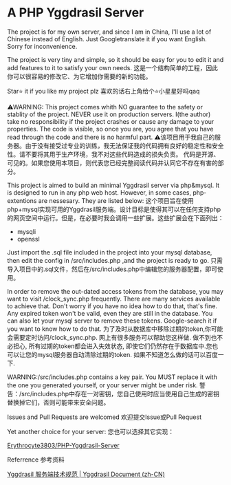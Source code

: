 # A PHP Yggdrasil Server

The project is for my own server, and since I am in China, I'll use a lot of Chinese instead of English. Just Googletranslate it if you want English. Sorry for inconvenience.

The project is very tiny and simple, so it should be easy for you to edit it and add features to it to satisfy your own needs.
这是一个结构简单的工程，因此你可以很容易的修改它、为它增加你需要的新的功能。

Star⭐ it if you like my project plz
喜欢的话右上角给个⭐小星星好吗qaq

⚠WARNING: This project comes whith NO guarantee to the safety or stablity of the project. NEVER use it on production servers. I(the author) take no responsibility if the project crashes or cause any damage to your properties. The code is visible, so once you are, you agree that you have read through the code and there is no harmful part.
⚠该项目用于我自己的服务器。由于没有接受过专业的训练，我无法保证我的代码拥有良好的稳定性和安全性。请不要将其用于生产环境，我不对这些代码造成的损失负责。
代码是开源、可见的。如果您使用本项目，则代表您已经完整阅读代码并认同它不存在有害的部分。

This project is aimed to build an minimal Yggdrasil server via php&mysql. It is designed to run in any php web host.
However, in some cases, php-extentions are nessesary. They are listed below:
这个项目旨在使用php+mysql实现可用的Yggdrasil服务端。设计目标是使得其可以在任何支持php的网页空间中运行。但是，在必要时我会调用一些扩展。这些扩展会在下面列出：

- mysqli
- openssl

Just import the .sql file included in the project into your mysql database, then edit the config in /src/includes.php ,and the project is ready to go.
只需导入项目中的.sql文件，然后在/src/includes.php中编辑您的服务器配置，即可使用。

In order to remove the out-dated access tokens from the database, you may want to visit /clock_sync.php frequently. There are many services available to achieve that. Don't worry if you have no idea how to do that, that's fine. Any expired token won't be valid, even they are still in the database.  You can also let your mysql server to remove these tokens. Google-search it if you want to know how to do that.
为了及时从数据库中移除过期的token,你可能会需要定时访问/clock_sync.php. 网上有很多服务可以帮助您这样做. 做不到也不必担心, 所有过期的token都会进入失效状态, 即使它们仍然存在于数据库中.您也可以让您的mysql服务器自动清除过期的token. 如果不知道怎么做的话可以百度一下.

WARNING:/src/includes.php contains a key pair. You MUST replace it with the one you generated yourself, or your server might be under risk.
警告：/src/includes.php中存在一对密钥，您自己使用时应当使用自己生成的密钥替换掉它们，否则可能带来安全问题。

Issues and Pull Requests are welcomed
欢迎提交Issue或Pull Request

Yet another choice for your server:
您也可以选择其它实现：

[Erythrocyte3803/PHP-Yggdrasil-Server](https://github.com/Erythrocyte3803/PHP-Yggdrasil-Server)

Referrence
参考资料

[Yggdrasil 服务端技术规范 | Yggdrasil Document (zh-CN)](https://github.com/yushijinhun/authlib-injector/wiki/Yggdrasil-%E6%9C%8D%E5%8A%A1%E7%AB%AF%E6%8A%80%E6%9C%AF%E8%A7%84%E8%8C%83)
